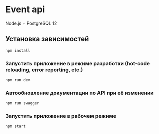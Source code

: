 # Event api

Node.js + PostgreSQL 12

## Установка зависимостей

```bash
npm install
```

### Запустить приложение в режиме разработки (hot-code reloading, error reporting, etc.)

```bash
npm run dev
```

### Автообновление документации по API при её изменении

```bash
npm run swagger
```

### Запустить приложение в рабочем режиме

```bash
npm start
```
